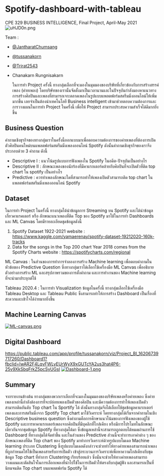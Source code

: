 # Spotify-dashboard-with-tableau
CPE 329 BUSINESS INTELLIGENCE, Final Project, April-May 2021
![uHJD0n.png](https://sv1.picz.in.th/images/2021/11/07/uHJD0n.png)

Team :
- [@JantharatChumsang](https://github.com/JantharatChumsang)
- [@tussanakorn](https://github.com/tussanakorn)
- [@Trirat2543](https://github.com/Trirat2543)
- Chanakarn Rungnisakarn

     ในการทำ Project ครั้งนี้ ทางกลุ่มเลือกที่จะมองในมุมมองของบริษัทที่เกี่ยวข้องกับการสร้างสรรค์เพลง (ค่ายเพลง) โดยบริษัทของเรานั้นจัดตั้งมาเป็นเวลานานและในปัจจุบันกำลังมองหาแนวทางการสร้างศิลปินและเพลงที่สามารถเจาะตลาดเพลงในรูปแบบแพลตฟอร์มสตรีมมิ่งออนไลน์ให้เพิ่มมากขึ้น เลยจำเป็นต้องนำเทคโนโลยี Business intelligent เข้ามาช่วยตอบความต้องการและการวางแผนในการทำ Project ในครั้งนี้ เพื่อให้ Project สามารถประสบความสำเร็จได้ดีมากยิ่งขึ้น
     
## Business Question
คำถามเชิงธุรกิจของทางกลุ่มเราในครั้งนี้ออกแบบมาเพื่อตอบความต้องการของค่ายเพลงที่ต้องการเปิดตัวศิลปินคนใหม่บนแพลตฟอร์มสตรีมมิ่งเพลงออนไลน์ Spotify ดังนั้นคำถามเชิงธุรกิจของเราจึงประกอบด้วย 3 คำถาม ดังนี้
- Descriptive I : แนวโน้มรูปแบบการฟังเพลงใน Spotify ในอดีต-ปัจจุบันเป็นอย่างไร
- Descriptive II : ลักษณะเพลงของนักร้องที่มีคาแรกเตอร์คล้ายกับศิลปินที่จะเปิดตัวที่ติด top chart ใน spotify เป็นอย่างไร
- Predictive : ควรทำเพลงลักษณะใดที่สามารถทำให้เพลงเปิดตัวสามารถติด top chart ในแพลตฟอร์มสตรีมมิ่งเพลงออนไลน์ Spotify

## Dataset
ในการทำ Project ในครั้งนี้ ทางกลุ่มได้นำข้อมูลการ Streaming บน Spotify และได้นำข้อมูลเกี่ยวคาแรคเตอร์ หรือ ลักษณะแนวเพลงที่ติด Top ของ Spotify มาใช้ในการทำ Dashboards และ ML Canvas โดยมีรายละเอียดชุดข้อมูลดังนี้
1. Spotify Dataset 1922-2021
website : https://www.kaggle.com/yamaerenay/spotify-dataset-19212020-160k-tracks
2. Data for the songs in the Top 200 chart Year 2018 comes from the Spotify Charts website : https://spotifycharts.com/regional

ML Canvas : ในส่วนของการทำการจำลองการสร้าง Machine learning เพื่อตอบคำถามในหัวข้อของ Predictive Question ซึ่งทางกลุ่มเราได้เลือกใช้เครื่องมือ ML Canvas เพื่ออธิบายตัวอย่างการสร้าง ML และสรุปภาพรวมของการตั้งคำถาม และการทำงานของ Machine learning ที่จะนำมาประยุกต์ใช้

Tableau 2020.4 : ในการทำ Visualization ข้อมูลในครั้งนี้ ทางกลุ่มเลือกใช้เครื่องมือ Tableau Desktop และ Tableau Public ซึ่งสามารถทำให้การสร้าง Dashboard เป็นเรื่องที่สะดวกและเข้าใจได้ง่ายมากยิ่งขึ้น

## Machine Learning Canvas 
[![ML-canvas.png](https://i.postimg.cc/jSpXqFmS/ML-canvas.png)](https://postimg.cc/5Xmvnnfh)
## Digital Dashboard
https://public.tableau.com/app/profile/tussanakorn/viz/Project_BI_16206739717260/Dashboard1?fbclid=IwAR2F4LqvFWLyEUrWyX9xGUTcYA2us3hat4P6-25v9XkSbqFrkZ5pcSyUGsI
[![Dashboard-1.png](https://i.postimg.cc/Z5BHSSfQ/Dashboard-1.png)](https://postimg.cc/hXnTLHR8)
## Summary
จากรายงานข้างต้น ทางกลุ่มของพวกเราเลือกที่จะมองในมุมมองของบริษัทเพลงหรือค่ายเพลง ซึ่งค่ายเพลงเหล่านี้กำลังต้องการที่จะปล่อยเพลงเปิดตัวของศิลปิน และมีความต้องการทำให้เพลงเปิดตัวสามารถติดอันดับ Top chart ใน Sportify ได้ ดังนั้นทางกลุ่มจึงได้เลือกใช้ชุดข้อมูลคาแรกเตอร์เพลงและการสตรีมมิ่งจาก Spotify Top chart มาใช้วิเคราะห์ โดยทางกลุ่มได้เริ่มจากคำถามในเชิง Descriptive business question ซึ่งคำถามคือการศึกษาแนวโน้มของการฟังเพลงของผู้ใช้ Spotify และการหาคาแรกเตอร์เพลงจากศิลปินที่มีบุคลิกที่ใกล้เคียง หรือมีการโปรโมทในลักษณะเดียวกันจากชุดข้อมูล Spotify ที่ทางกลุ่มได้มา ซึ่งข้อมูลเหล่านี้จะสามารถถูกตอบได้หมดผ่านการใช้ Dashboard ที่ทางกลุ่มได้จัดทำขึ้น และในส่วนของ Predictive ส่วนนี้จะทำการเอาค่าต่าง ๆ ของลักษณะเพลงที่ติด Top chart ของ Spotify มาทำการวิเคราะห์ด้วยรูปแบบโมเดล Machine learning ประเภท Clustering ซึ่งรูปแบบโมเดลดังกล่าวจะช่วยทำให้ทางค่ายเพลงสามารถนำเพลงที่ถูกกำหนดให้ใช้เป็นเพลงสาหรับการเปิดตัว เข้าสู่กระบวนการวิเคราะห์เพื่อหาความใกล้เคียงกับชุดข้อมูล Top chart ที่ทำการ Clustering เรียบร้อยแล้ว ซึ่งนั่นจะช่วยให้ทางค่ายเพลงสามารถวางแผนและตัดสินใจในการเลือกเพลงที่นำไปใช้ในการเปิดตัวให้ตรงกับกลุ่มผู้ฟัง และสามารถเป็นที่นิยมจนติด Top chart บนแพลตฟอร์ม Spotify ได้  
